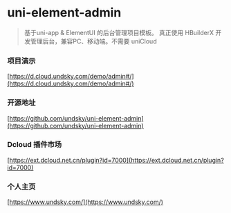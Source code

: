 # uni-element-admin

> 基于uni-app & ElementUI 的后台管理项目模板。 真正使用 HBuilderX 开发管理后台，兼容PC、移动端。不需要 uniCloud

### 项目演示

[https://d.cloud.undsky.com/demo/admin#/](https://d.cloud.undsky.com/demo/admin#/)

### 开源地址

[https://github.com/undsky/uni-element-admin](https://github.com/undsky/uni-element-admin)

### Dcloud 插件市场

[https://ext.dcloud.net.cn/plugin?id=7000](https://ext.dcloud.net.cn/plugin?id=7000)

### 个人主页

[https://www.undsky.com/](https://www.undsky.com/)